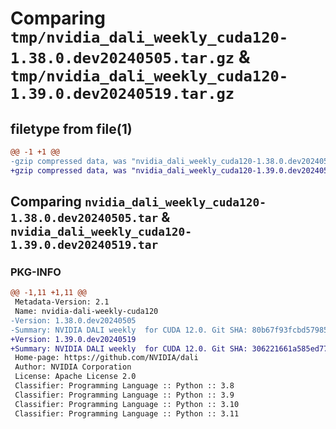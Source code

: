 # Comparing `tmp/nvidia_dali_weekly_cuda120-1.38.0.dev20240505.tar.gz` & `tmp/nvidia_dali_weekly_cuda120-1.39.0.dev20240519.tar.gz`

## filetype from file(1)

```diff
@@ -1 +1 @@
-gzip compressed data, was "nvidia_dali_weekly_cuda120-1.38.0.dev20240505.tar", last modified: Mon Apr  5 07:00:00 1993, max compression
+gzip compressed data, was "nvidia_dali_weekly_cuda120-1.39.0.dev20240519.tar", last modified: Mon Apr  5 07:00:00 1993, max compression
```

## Comparing `nvidia_dali_weekly_cuda120-1.38.0.dev20240505.tar` & `nvidia_dali_weekly_cuda120-1.39.0.dev20240519.tar`

### PKG-INFO

```diff
@@ -1,11 +1,11 @@
 Metadata-Version: 2.1
 Name: nvidia-dali-weekly-cuda120
-Version: 1.38.0.dev20240505
-Summary: NVIDIA DALI weekly  for CUDA 12.0. Git SHA: 80b67f93fcbd57985b35db94e9788602334ea37f
+Version: 1.39.0.dev20240519
+Summary: NVIDIA DALI weekly  for CUDA 12.0. Git SHA: 306221661a585ed7791857141e15b69e28952905
 Home-page: https://github.com/NVIDIA/dali
 Author: NVIDIA Corporation
 License: Apache License 2.0
 Classifier: Programming Language :: Python :: 3.8
 Classifier: Programming Language :: Python :: 3.9
 Classifier: Programming Language :: Python :: 3.10
 Classifier: Programming Language :: Python :: 3.11
```


